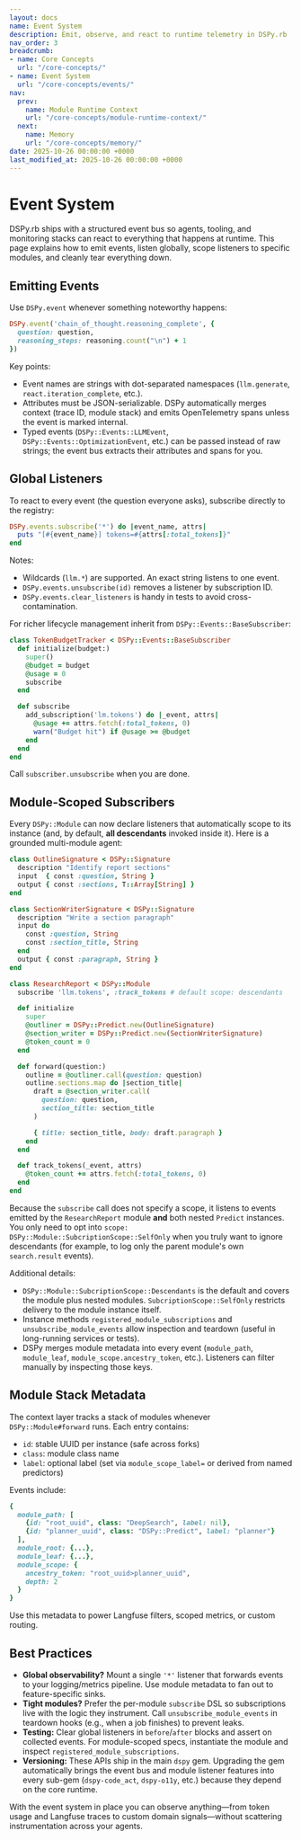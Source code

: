 ```yaml
---
layout: docs
name: Event System
description: Emit, observe, and react to runtime telemetry in DSPy.rb
nav_order: 3
breadcrumb:
- name: Core Concepts
  url: "/core-concepts/"
- name: Event System
  url: "/core-concepts/events/"
nav:
  prev:
    name: Module Runtime Context
    url: "/core-concepts/module-runtime-context/"
  next:
    name: Memory
    url: "/core-concepts/memory/"
date: 2025-10-26 00:00:00 +0000
last_modified_at: 2025-10-26 00:00:00 +0000
---
```

# Event System

DSPy.rb ships with a structured event bus so agents, tooling, and monitoring stacks can react to everything that happens at runtime. This page explains how to emit events, listen globally, scope listeners to specific modules, and cleanly tear everything down.

## Emitting Events

Use `DSPy.event` whenever something noteworthy happens:

```ruby
DSPy.event('chain_of_thought.reasoning_complete', {
  question: question,
  reasoning_steps: reasoning.count("\n") + 1
})
```

Key points:

- Event names are strings with dot-separated namespaces (`llm.generate`, `react.iteration_complete`, etc.).
- Attributes must be JSON-serializable. DSPy automatically merges context (trace ID, module stack) and emits OpenTelemetry spans unless the event is marked internal.
- Typed events (`DSPy::Events::LLMEvent`, `DSPy::Events::OptimizationEvent`, etc.) can be passed instead of raw strings; the event bus extracts their attributes and spans for you.

## Global Listeners

To react to every event (the question everyone asks), subscribe directly to the registry:

```ruby
DSPy.events.subscribe('*') do |event_name, attrs|
  puts "[#{event_name}] tokens=#{attrs[:total_tokens]}"
end
```

Notes:

- Wildcards (`llm.*`) are supported. An exact string listens to one event.
- `DSPy.events.unsubscribe(id)` removes a listener by subscription ID.
- `DSPy.events.clear_listeners` is handy in tests to avoid cross-contamination.

For richer lifecycle management inherit from `DSPy::Events::BaseSubscriber`:

```ruby
class TokenBudgetTracker < DSPy::Events::BaseSubscriber
  def initialize(budget:)
    super()
    @budget = budget
    @usage = 0
    subscribe
  end

  def subscribe
    add_subscription('lm.tokens') do |_event, attrs|
      @usage += attrs.fetch(:total_tokens, 0)
      warn("Budget hit") if @usage >= @budget
    end
  end
end
```

Call `subscriber.unsubscribe` when you are done.

## Module-Scoped Subscribers

Every `DSPy::Module` can now declare listeners that automatically scope to its instance (and, by default, **all descendants** invoked inside it). Here is a grounded multi-module agent:

```ruby
class OutlineSignature < DSPy::Signature
  description "Identify report sections"
  input  { const :question, String }
  output { const :sections, T::Array[String] }
end

class SectionWriterSignature < DSPy::Signature
  description "Write a section paragraph"
  input do
    const :question, String
    const :section_title, String
  end
  output { const :paragraph, String }
end

class ResearchReport < DSPy::Module
  subscribe 'llm.tokens', :track_tokens # default scope: descendants

  def initialize
    super
    @outliner = DSPy::Predict.new(OutlineSignature)
    @section_writer = DSPy::Predict.new(SectionWriterSignature)
    @token_count = 0
  end

  def forward(question:)
    outline = @outliner.call(question: question)
    outline.sections.map do |section_title|
      draft = @section_writer.call(
        question: question,
        section_title: section_title
      )

      { title: section_title, body: draft.paragraph }
    end
  end

  def track_tokens(_event, attrs)
    @token_count += attrs.fetch(:total_tokens, 0)
  end
end
```

Because the `subscribe` call does not specify a scope, it listens to events emitted by the `ResearchReport` module **and** both nested `Predict` instances. You only need to opt into `scope: DSPy::Module::SubcriptionScope::SelfOnly` when you truly want to ignore descendants (for example, to log only the parent module's own `search.result` events).

Additional details:

- `DSPy::Module::SubcriptionScope::Descendants` is the default and covers the module plus nested modules. `SubcriptionScope::SelfOnly` restricts delivery to the module instance itself.
- Instance methods `registered_module_subscriptions` and `unsubscribe_module_events` allow inspection and teardown (useful in long-running services or tests).
- DSPy merges module metadata into every event (`module_path`, `module_leaf`, `module_scope.ancestry_token`, etc.). Listeners can filter manually by inspecting those keys.

## Module Stack Metadata

The context layer tracks a stack of modules whenever `DSPy::Module#forward` runs. Each entry contains:

- `id`: stable UUID per instance (safe across forks)
- `class`: module class name
- `label`: optional label (set via `module_scope_label=` or derived from named predictors)

Events include:

```ruby
{
  module_path: [
    {id: "root_uuid", class: "DeepSearch", label: nil},
    {id: "planner_uuid", class: "DSPy::Predict", label: "planner"}
  ],
  module_root: {...},
  module_leaf: {...},
  module_scope: {
    ancestry_token: "root_uuid>planner_uuid",
    depth: 2
  }
}
```

Use this metadata to power Langfuse filters, scoped metrics, or custom routing.

## Best Practices

- **Global observability?** Mount a single `'*'` listener that forwards events to your logging/metrics pipeline. Use module metadata to fan out to feature-specific sinks.
- **Tight modules?** Prefer the per-module `subscribe` DSL so subscriptions live with the logic they instrument. Call `unsubscribe_module_events` in teardown hooks (e.g., when a job finishes) to prevent leaks.
- **Testing:** Clear global listeners in `before`/`after` blocks and assert on collected events. For module-scoped specs, instantiate the module and inspect `registered_module_subscriptions`.
- **Versioning:** These APIs ship in the main `dspy` gem. Upgrading the gem automatically brings the event bus and module listener features into every sub-gem (`dspy-code_act`, `dspy-o11y`, etc.) because they depend on the core runtime.

With the event system in place you can observe anything—from token usage and Langfuse traces to custom domain signals—without scattering instrumentation across your agents.
